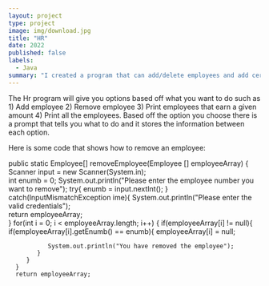 ```yaml
---
layout: project
type: project
image: img/download.jpg
title: "HR"
date: 2022
published: false
labels:
  - Java
summary: "I created a program that can add/delete employees and add certain information to their ID."
---
```


<div class="text-center p-4">

</div>

The Hr program will give you options based off what you want to do such as 1) Add employee 2) Remove employee 3) Print employees that earn a given amount 4) Print all the employees. Based off the option you choose there is a prompt that tells you what to do and it stores the information between each option.

Here is some code that shows how to remove an employee:

   public static Employee[] removeEmployee(Employee [] employeeArray) {  
      Scanner input = new Scanner(System.in);       
      int enumb = 0;
      System.out.println("Please enter the employee number you want to remove");
      try{
         enumb = input.nextInt();
      }  
      catch(InputMismatchException ime){
         System.out.println("Please enter the valid credentials");     
         return employeeArray;    
      }
      for(int i = 0; i < employeeArray.length; i++) {
         if(employeeArray[i] != null){
            if(employeeArray[i].getEnumb() == enumb){
               employeeArray[i] = null;
             
               System.out.println("You have removed the employee");                                               
            } 
         }
      }   
      return employeeArray;
